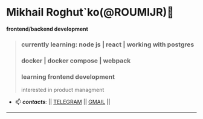  # Mikhail Roghut`ko(@ROUMIJR)👋

<!--
**roumijr/roumijr** is a ✨ _special_ ✨ repository because its `README.md` (this file) appears on your GitHub profile.

Here are some ideas to get you started:

- 🔭 I’m currently working on ...
- 🌱 I’m currently learning ...
- 👯 I’m looking to collaborate on ...
- 🤔 I’m looking for help with ...
- 💬 Ask me about ...
- 📫 How to reach me: ...
- 😄 Pronouns: ...
- ⚡ Fun fact: ...
-->

 **frontend/backend development** 
 >### currently learning: node js | react | working with postgres
 >### docker | docker compose | webpack
 > ### learning frontend development
 >interested in product managment 


- 📫 ***contacts***: || [TELEGRAM](https://t.me/Mikhail_rou)  || [GMAIL](pulsemrboy@gmail.com) ||
-                     ---------------------------------------------------------------------------
 
